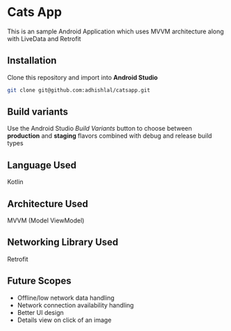# Cats App

This is an sample Android Application which uses MVVM architecture along with LiveData and Retrofit

## Installation
Clone this repository and import into **Android Studio**
```bash
git clone git@github.com:adhishlal/catsapp.git
```

## Build variants
Use the Android Studio *Build Variants* button to choose between **production** and **staging** flavors combined with debug and release build types

## Language Used
Kotlin

## Architecture Used
MVVM (Model ViewModel)

## Networking Library Used
Retrofit

## Future Scopes
- Offline/low network data handling
- Network connection availability handling
- Better UI design
- Details view on click of an image
